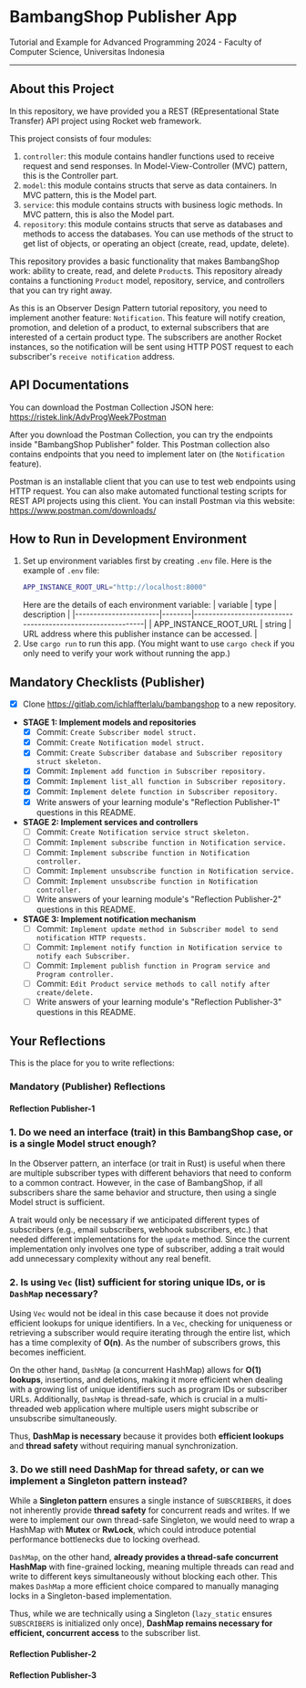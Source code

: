 # BambangShop Publisher App
Tutorial and Example for Advanced Programming 2024 - Faculty of Computer Science, Universitas Indonesia

---

## About this Project
In this repository, we have provided you a REST (REpresentational State Transfer) API project using Rocket web framework.

This project consists of four modules:
1.  `controller`: this module contains handler functions used to receive request and send responses.
    In Model-View-Controller (MVC) pattern, this is the Controller part.
2.  `model`: this module contains structs that serve as data containers.
    In MVC pattern, this is the Model part.
3.  `service`: this module contains structs with business logic methods.
    In MVC pattern, this is also the Model part.
4.  `repository`: this module contains structs that serve as databases and methods to access the databases.
    You can use methods of the struct to get list of objects, or operating an object (create, read, update, delete).

This repository provides a basic functionality that makes BambangShop work: ability to create, read, and delete `Product`s.
This repository already contains a functioning `Product` model, repository, service, and controllers that you can try right away.

As this is an Observer Design Pattern tutorial repository, you need to implement another feature: `Notification`.
This feature will notify creation, promotion, and deletion of a product, to external subscribers that are interested of a certain product type.
The subscribers are another Rocket instances, so the notification will be sent using HTTP POST request to each subscriber's `receive notification` address.

## API Documentations

You can download the Postman Collection JSON here: https://ristek.link/AdvProgWeek7Postman

After you download the Postman Collection, you can try the endpoints inside "BambangShop Publisher" folder.
This Postman collection also contains endpoints that you need to implement later on (the `Notification` feature).

Postman is an installable client that you can use to test web endpoints using HTTP request.
You can also make automated functional testing scripts for REST API projects using this client.
You can install Postman via this website: https://www.postman.com/downloads/

## How to Run in Development Environment
1.  Set up environment variables first by creating `.env` file.
    Here is the example of `.env` file:
    ```bash
    APP_INSTANCE_ROOT_URL="http://localhost:8000"
    ```
    Here are the details of each environment variable:
    | variable              | type   | description                                                |
    |-----------------------|--------|------------------------------------------------------------|
    | APP_INSTANCE_ROOT_URL | string | URL address where this publisher instance can be accessed. |
2.  Use `cargo run` to run this app.
    (You might want to use `cargo check` if you only need to verify your work without running the app.)

## Mandatory Checklists (Publisher)
-   [X] Clone https://gitlab.com/ichlaffterlalu/bambangshop to a new repository.
-   **STAGE 1: Implement models and repositories**
    -   [X] Commit: `Create Subscriber model struct.`
    -   [x] Commit: `Create Notification model struct.`
    -   [X] Commit: `Create Subscriber database and Subscriber repository struct skeleton.`
    -   [X] Commit: `Implement add function in Subscriber repository.`
    -   [X] Commit: `Implement list_all function in Subscriber repository.`
    -   [X] Commit: `Implement delete function in Subscriber repository.`
    -   [X] Write answers of your learning module's "Reflection Publisher-1" questions in this README.
-   **STAGE 2: Implement services and controllers**
    -   [ ] Commit: `Create Notification service struct skeleton.`
    -   [ ] Commit: `Implement subscribe function in Notification service.`
    -   [ ] Commit: `Implement subscribe function in Notification controller.`
    -   [ ] Commit: `Implement unsubscribe function in Notification service.`
    -   [ ] Commit: `Implement unsubscribe function in Notification controller.`
    -   [ ] Write answers of your learning module's "Reflection Publisher-2" questions in this README.
-   **STAGE 3: Implement notification mechanism**
    -   [ ] Commit: `Implement update method in Subscriber model to send notification HTTP requests.`
    -   [ ] Commit: `Implement notify function in Notification service to notify each Subscriber.`
    -   [ ] Commit: `Implement publish function in Program service and Program controller.`
    -   [ ] Commit: `Edit Product service methods to call notify after create/delete.`
    -   [ ] Write answers of your learning module's "Reflection Publisher-3" questions in this README.

## Your Reflections
This is the place for you to write reflections:

### Mandatory (Publisher) Reflections

#### Reflection Publisher-1


### 1. **Do we need an interface (trait) in this BambangShop case, or is a single Model struct enough?**
In the Observer pattern, an interface (or trait in Rust) is useful when there are multiple subscriber types with different behaviors that need to conform to a common contract. However, in the case of BambangShop, if all subscribers share the same behavior and structure, then using a single Model struct is sufficient.

A trait would only be necessary if we anticipated different types of subscribers (e.g., email subscribers, webhook subscribers, etc.) that needed different implementations for the `update` method. Since the current implementation only involves one type of subscriber, adding a trait would add unnecessary complexity without any real benefit.


### 2. **Is using `Vec` (list) sufficient for storing unique IDs, or is `DashMap` necessary?**
Using `Vec` would not be ideal in this case because it does not provide efficient lookups for unique identifiers. In a `Vec`, checking for uniqueness or retrieving a subscriber would require iterating through the entire list, which has a time complexity of **O(n)**. As the number of subscribers grows, this becomes inefficient.

On the other hand, `DashMap` (a concurrent HashMap) allows for **O(1) lookups**, insertions, and deletions, making it more efficient when dealing with a growing list of unique identifiers such as program IDs or subscriber URLs. Additionally, `DashMap` is thread-safe, which is crucial in a multi-threaded web application where multiple users might subscribe or unsubscribe simultaneously.

Thus, **DashMap is necessary** because it provides both **efficient lookups** and **thread safety** without requiring manual synchronization.


### 3. **Do we still need DashMap for thread safety, or can we implement a Singleton pattern instead?**
While a **Singleton pattern** ensures a single instance of `SUBSCRIBERS`, it does not inherently provide **thread safety** for concurrent reads and writes. If we were to implement our own thread-safe Singleton, we would need to wrap a HashMap with **Mutex** or **RwLock**, which could introduce potential performance bottlenecks due to locking overhead.

`DashMap`, on the other hand, **already provides a thread-safe concurrent HashMap** with fine-grained locking, meaning multiple threads can read and write to different keys simultaneously without blocking each other. This makes `DashMap` a more efficient choice compared to manually managing locks in a Singleton-based implementation.

Thus, while we are technically using a Singleton (`lazy_static` ensures `SUBSCRIBERS` is initialized only once), **DashMap remains necessary for efficient, concurrent access** to the subscriber list.
#### Reflection Publisher-2

#### Reflection Publisher-3

